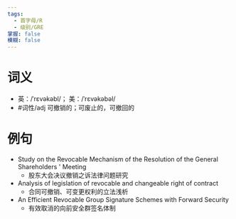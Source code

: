 ```yaml
---
tags:
  - 首字母/R
  - 级别/GRE
掌握: false
模糊: false
---
```

# 词义
- 英：/ˈrɛvəkəbl/； 美：/ˈrɛvəkəbəl/
- #词性/adj  可撤销的；可废止的，可撤回的
# 例句
- Study on the Revocable Mechanism of the Resolution of the General Shareholders ' Meeting
	- 股东大会决议撤销之诉法律问题研究
- Analysis of legislation of revocable and changeable right of contract
	- 合同可撤销、可变更权利的立法浅析
- An Efficient Revocable Group Signature Schemes with Forward Security
	- 有效取消的向前安全群签名体制
